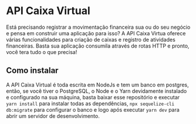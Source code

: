 # API Caixa Virtual
Está precisando registrar a movimentação financeira sua ou do seu negócio e pensa em construir uma aplicação para isso? A API Caixa Virtua oferece várias funcionalidades para criação de caixas e registro de atividades financeiras. Basta sua aplicação consumila através de rotas HTTP e pronto, você tera tudo o que precisa!

## Como instalar
A API Caixa Virtual é toda escrita em NodeJs e tem um banco em postgres, então, se você tiver o PostgreSQL, o Node e o Yarn devidamente instalado e configurado na sua máquina, basta baixar esse repositório e executar `yarn install` para instalar todas as dependências, `npx sequelize-cli db:migrate` para configurar o banco e logo após executar `yarn dev` para abrir um servidor de desenvolvimento.
